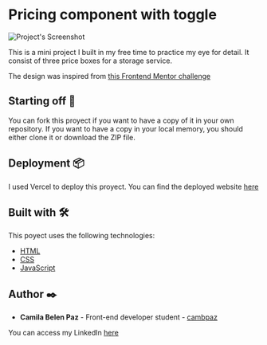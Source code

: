 # Pricing component with toggle

![Project's Screenshot](https://res.cloudinary.com/db8t2tgov/image/upload/v1656443550/capturaProyecto_bwfrlg.png)

This is a mini project I built in my free time to practice my eye for detail. It consist of three price boxes for a storage service.

The design was inspired from [this Frontend Mentor challenge](https://www.frontendmentor.io/challenges/pricing-component-with-toggle-8vPwRMIC)

## Starting off 🚀

You can fork this proyect if you want to have a copy of it in your own repository. If you want to have a copy in your local memory, you should either clone it or download the ZIP file.

## Deployment 📦

I used Vercel to deploy this proyect.
You can find the deployed website [here](https://pricing-component-six.vercel.app/)

## Built with 🛠️

This poyect uses the following technologies:

* [HTML](https://developer.mozilla.org/es/docs/Web/HTML) 
* [CSS  ](https://developer.mozilla.org/es/docs/Web/CSS) 
* [JavaScript](https://www.javascript.com/) 

## Author ✒️

* **Camila Belen Paz** - Front-end developer student - [cambpaz](https://github.com/cambpaz)

You can access my LinkedIn [here](https://www.linkedin.com/in/camilapaz-frontend/)


